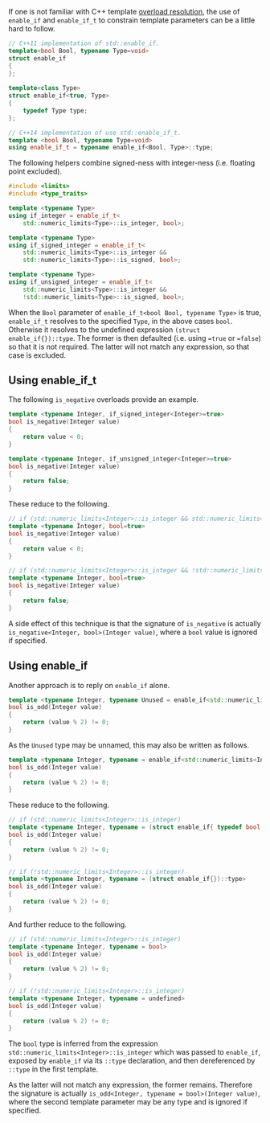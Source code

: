If one is not familiar with C++ template [overload resolution](https://en.cppreference.com/w/cpp/language/overload_resolution), the use of `enable_if` and `enable_if_t` to constrain template parameters can be a little hard to follow.
```cpp
// C++11 implementation of std::enable_if.
template<bool Bool, typename Type=void>
struct enable_if
{
};
 
template<class Type>
struct enable_if<true, Type>
{
    typedef Type type;
};

// C++14 implementation of use std::enable_if_t.
template <bool Bool, typename Type=void>
using enable_if_t = typename enable_if<Bool, Type>::type;
```
The following helpers combine signed-ness with integer-ness (i.e. floating point excluded).
```cpp
#include <limits>
#include <type_traits>

template <typename Type>
using if_integer = enable_if_t<
    std::numeric_limits<Type>::is_integer, bool>;

template <typename Type>
using if_signed_integer = enable_if_t<
    std::numeric_limits<Type>::is_integer &&
    std::numeric_limits<Type>::is_signed, bool>;

template <typename Type>
using if_unsigned_integer = enable_if_t<
    std::numeric_limits<Type>::is_integer &&
    !std::numeric_limits<Type>::is_signed, bool>;
```
When the `Bool` parameter of `enable_if_t<bool Bool, typename Type>` is true, `enable_if_t` resolves to the specified `Type`, in the above cases `bool`. Otherwise it resolves to the undefined expression `(struct enable_if{})::type`. The former is then defaulted (i.e. using `=true` or `=false`) so that it is not required. The latter will not match any expression, so that case is excluded.

## Using enable_if_t

The following `is_negative` overloads provide an example.
```cpp
template <typename Integer, if_signed_integer<Integer>=true>
bool is_negative(Integer value)
{
    return value < 0;
}

template <typename Integer, if_unsigned_integer<Integer>=true>
bool is_negative(Integer value)
{
    return false;
}
```
These reduce to the following.
```cpp
// if (std::numeric_limits<Integer>::is_integer && std::numeric_limits<Integer>::is_signed)
template <typename Integer, bool=true>
bool is_negative(Integer value)
{
    return value < 0;
}

// if (std::numeric_limits<Integer>::is_integer && !std::numeric_limits<Integer>::is_signed)
template <typename Integer, bool=true>
bool is_negative(Integer value)
{
    return false;
}
```
A side effect of this technique is that the signature of `is_negative` is actually `is_negative<Integer, bool>(Integer value)`, where a `bool` value is ignored if specified.

## Using enable_if

Another approach is to reply on `enable_if` alone.
```cpp
template <typename Integer, typename Unused = enable_if<std::numeric_limits<Integer>::is_integer>::type>
bool is_odd(Integer value)
{
    return (value % 2) != 0;
}
```
As the `Unused` type may be unnamed, this may also be written as follows. 
```cpp
template <typename Integer, typename = enable_if<std::numeric_limits<Integer>::is_integer>::type>
bool is_odd(Integer value)
{
    return (value % 2) != 0;
}
```
These reduce to the following.
```cpp
// if (std::numeric_limits<Integer>::is_integer)
template <typename Integer, typename = (struct enable_if{ typedef bool type; })::type>
bool is_odd(Integer value)
{
    return (value % 2) != 0;
}

// if (!std::numeric_limits<Integer>::is_integer)
template <typename Integer, typename = (struct enable_if{})::type>
bool is_odd(Integer value)
{
    return (value % 2) != 0;
}
```
And further reduce to the following.
```cpp
// if (std::numeric_limits<Integer>::is_integer)
template <typename Integer, typename = bool>
bool is_odd(Integer value)
{
    return (value % 2) != 0;
}

// if (!std::numeric_limits<Integer>::is_integer)
template <typename Integer, typename = undefined>
bool is_odd(Integer value)
{
    return (value % 2) != 0;
}
```
The `bool` type is inferred from the expression `std::numeric_limits<Integer>::is_integer` which was passed to `enable_if`, exposed by `enable_if` via its `::type` declaration, and then dereferenced by `::type` in the first template.

As the latter will not match any expression, the former remains. Therefore the signature is actually `is_odd<Integer, typename = bool>(Integer value)`, where the second template parameter may be any type and is ignored if specified.
